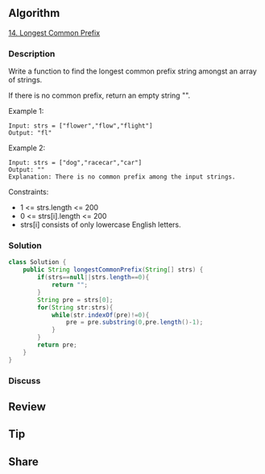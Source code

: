 ## Algorithm

[14. Longest Common Prefix](https://leetcode.com/problems/longest-common-prefix)

### Description

Write a function to find the longest common prefix string amongst an array of strings.

If there is no common prefix, return an empty string "".

Example 1:

```
Input: strs = ["flower","flow","flight"]
Output: "fl"
```

Example 2:

```
Input: strs = ["dog","racecar","car"]
Output: ""
Explanation: There is no common prefix among the input strings.
```

Constraints:

- 1 <= strs.length <= 200
- 0 <= strs[i].length <= 200
- strs[i] consists of only lowercase English letters.


### Solution

```java
class Solution {
    public String longestCommonPrefix(String[] strs) {
        if(strs==null||strs.length==0){
            return "";
        }
        String pre = strs[0];
        for(String str:strs){
            while(str.indexOf(pre)!=0){
                pre = pre.substring(0,pre.length()-1);
            }
        }
        return pre;
    }
}
```

### Discuss

## Review


## Tip


## Share
